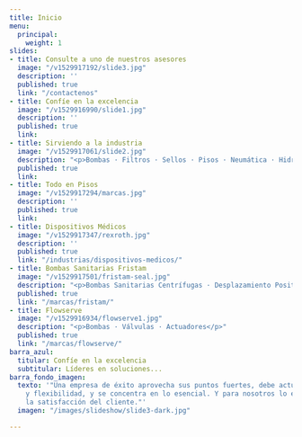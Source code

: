 ```yaml
---
title: Inicio
menu:
  principal:
    weight: 1
slides:
- title: Consulte a uno de nuestros asesores
  image: "/v1529917192/slide3.jpg"
  description: ''
  published: true
  link: "/contactenos"
- title: Confíe en la excelencia
  image: "/v1529916990/slide1.jpg"
  description: ''
  published: true
  link: 
- title: Sirviendo a la industria
  image: "/v1529917061/slide2.jpg"
  description: "<p>Bombas · Filtros · Sellos · Pisos · Neumática · Hidráulica</p>"
  published: true
  link: 
- title: Todo en Pisos
  image: "/v1529917294/marcas.jpg"
  description: ''
  published: true
  link: 
- title: Dispositivos Médicos
  image: "/v1529917347/rexroth.jpg"
  description: ''
  published: true
  link: "/industrias/dispositivos-medicos/"
- title: Bombas Sanitarias Fristam
  image: "/v1529917501/fristam-seal.jpg"
  description: "<p>Bombas Sanitarias Centrífugas · Desplazamiento Positivas · Mezcladoras</p>"
  published: true
  link: "/marcas/fristam/"
- title: Flowserve
  image: "/v1529916934/flowserve1.jpg"
  description: "<p>Bombas · Válvulas · Actuadores</p>"
  published: true
  link: "/marcas/flowserve/"
barra_azul:
  titular: Confíe en la excelencia
  subtitular: Líderes en soluciones...
barra_fondo_imagen:
  texto: '"Una empresa de éxito aprovecha sus puntos fuertes, debe actuar con rapidez
    y flexibilidad, y se concentra en lo esencial. Y para nosotros lo esencial es
    la satisfacción del cliente."'
  imagen: "/images/slideshow/slide3-dark.jpg"

---
```

